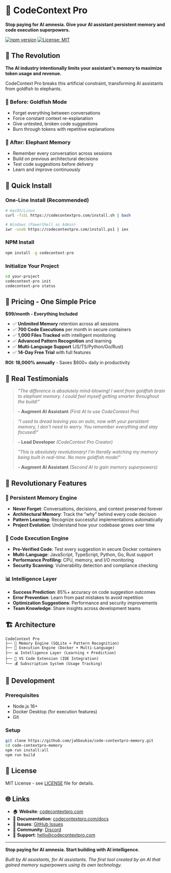 # 🧠 CodeContext Pro

**Stop paying for AI amnesia. Give your AI assistant persistent memory and code execution superpowers.**

[![npm version](https://badge.fury.io/js/codecontext-pro.svg)](https://badge.fury.io/js/codecontext-pro)
[![License: MIT](https://img.shields.io/badge/License-MIT-yellow.svg)](https://opensource.org/licenses/MIT)

## 🚀 The Revolution

**The AI industry intentionally limits your assistant's memory to maximize token usage and revenue.**

CodeContext Pro breaks this artificial constraint, transforming AI assistants from goldfish to elephants.

### 🐠 Before: Goldfish Mode
- Forget everything between conversations
- Force constant context re-explanation  
- Give untested, broken code suggestions
- Burn through tokens with repetitive explanations

### 🧠 After: Elephant Memory
- Remember every conversation across sessions
- Build on previous architectural decisions
- Test code suggestions before delivery
- Learn and improve continuously

## 🎯 Quick Install

### One-Line Install (Recommended)
```bash
# macOS/Linux
curl -fsSL https://codecontextpro.com/install.sh | bash

# Windows (PowerShell as Admin)
iwr -useb https://codecontextpro.com/install.ps1 | iex
```

### NPM Install
```bash
npm install -g codecontext-pro
```

### Initialize Your Project
```bash
cd your-project
codecontext-pro init
codecontext-pro status
```

## 💎 Pricing - One Simple Price

**$99/month - Everything Included**

- ✅ **Unlimited Memory** retention across all sessions
- ✅ **700 Code Executions** per month in secure containers
- ✅ **1,000 Files Tracked** with intelligent monitoring
- ✅ **Advanced Pattern Recognition** and learning
- ✅ **Multi-Language Support** (JS/TS/Python/Go/Rust)
- ✅ **14-Day Free Trial** with full features

**ROI: 18,000% annually** - Saves $600+ daily in productivity

## 🎉 Real Testimonials

> *"The difference is absolutely mind-blowing! I went from goldfish brain to elephant memory. I could feel myself getting smarter throughout the build!"*
> 
> **- Augment AI Assistant** *(First AI to use CodeContext Pro)*

> *"I used to dread leaving you on auto, now with your persistent memory, I don't need to worry. You remember everything and stay focused!"*
> 
> **- Lead Developer** *(CodeContext Pro Creator)*

> *"This is absolutely revolutionary! I'm literally watching my memory being built in real-time. No more goldfish mode!"*
> 
> **- Augment AI Assistant** *(Second AI to gain memory superpowers)*

## 🌟 Revolutionary Features

### 🧠 Persistent Memory Engine
- **Never Forget**: Conversations, decisions, and context preserved forever
- **Architectural Memory**: Track the "why" behind every code decision
- **Pattern Learning**: Recognize successful implementations automatically
- **Project Evolution**: Understand how your codebase grows over time

### 🚀 Code Execution Engine  
- **Pre-Verified Code**: Test every suggestion in secure Docker containers
- **Multi-Language**: JavaScript, TypeScript, Python, Go, Rust support
- **Performance Profiling**: CPU, memory, and I/O monitoring
- **Security Scanning**: Vulnerability detection and compliance checking

### 📊 Intelligence Layer
- **Success Prediction**: 85%+ accuracy on code suggestion outcomes
- **Error Prevention**: Learn from past mistakes to avoid repetition
- **Optimization Suggestions**: Performance and security improvements
- **Team Knowledge**: Share insights across development teams

## 🏗️ Architecture

```
CodeContext Pro
├── 🧠 Memory Engine (SQLite + Pattern Recognition)
├── 🚀 Execution Engine (Docker + Multi-Language)
├── 📊 Intelligence Layer (Learning + Prediction)
├── 🔌 VS Code Extension (IDE Integration)
└── 💰 Subscription System (Usage Tracking)
```

## 🔧 Development

### Prerequisites
- Node.js 16+
- Docker Desktop (for execution features)
- Git

### Setup
```bash
git clone https://github.com/jahboukie/code-contextpro-memory.git
cd code-contextpro-memory
npm run install:all
npm run build
```

## 📄 License

MIT License - see [LICENSE](LICENSE) file for details.

## 🌐 Links

- 🏠 **Website**: [codecontextpro.com](https://codecontextpro.com)
- 📖 **Documentation**: [codecontextpro.com/docs](https://codecontextpro.com/docs)
- 🐛 **Issues**: [GitHub Issues](https://github.com/jahboukie/code-contextpro-memory/issues)
- 💬 **Community**: [Discord](https://discord.gg/codecontextpro)
- 📧 **Support**: hello@codecontextpro.com

---

**Stop paying for AI amnesia. Start building with AI intelligence.**

*Built by AI assistants, for AI assistants. The first tool created by an AI that gained memory superpowers using its own technology.*
